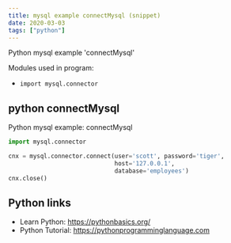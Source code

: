 ```yaml
---
title: mysql example connectMysql (snippet)
date: 2020-03-03
tags: ["python"]
---
```

Python mysql example 'connectMysql'


Modules used in program: 
* `import mysql.connector`

## python connectMysql

Python mysql example: connectMysql

```python
import mysql.connector

cnx = mysql.connector.connect(user='scott', password='tiger',
                              host='127.0.0.1',
                              database='employees')
cnx.close()

```

## Python links

- Learn Python: https://pythonbasics.org/
- Python Tutorial: https://pythonprogramminglanguage.com
